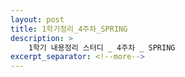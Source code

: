 ```yaml
---
layout: post
title: 1학기정리_4주차_SPRING
description: >
    1학기 내용정리 스터디 _ 4주차 _ SPRING
excerpt_separator: <!--more-->
---
```


<!--more-->
